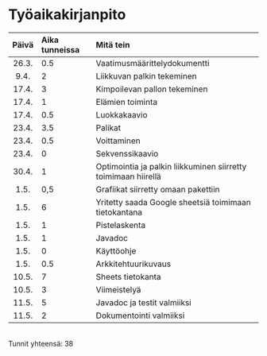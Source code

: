 # Työaikakirjanpito

| Päivä | Aika tunneissa | Mitä tein  |
| :----:|:-----| :-----|
| 26.3. | 0.5    | Vaatimusmäärittelydokumentti |
| 9.4. | 2    | Liikkuvan palkin tekeminen |
| 17.4. | 3    | Kimpoilevan pallon tekeminen|
| 17.4. | 1    | Elämien toiminta |
| 17.4. | 0.5    | Luokkakaavio|
| 23.4. | 3.5    | Palikat |
| 23.4. | 0.5    | Voittaminen |
| 23.4. | 0    | Sekvenssikaavio|
| 30.4. | 1    | Optimointia ja palkin liikkuminen siirretty toimimaan hiirellä|
| 1.5. | 0,5    | Grafiikat siirretty omaan pakettiin|
| 1.5. | 6    | Yritetty saada Google sheetsiä toimimaan tietokantana|
| 1.5. | 1    | Pistelaskenta|
| 1.5. | 1    | Javadoc|
| 1.5. | 0    | Käyttöohje|
| 1.5. | 0.5    | Arkkitehtuurikuvaus|
| 10.5. | 7    | Sheets tietokanta|
| 10.5. | 3    | Viimeistelyä|
| 11.5. | 5 | Javadoc ja testit valmiiksi|
| 11.5. | 2 | Dokumentointi valmiiksi|
<br>
Tunnit yhteensä: 38

